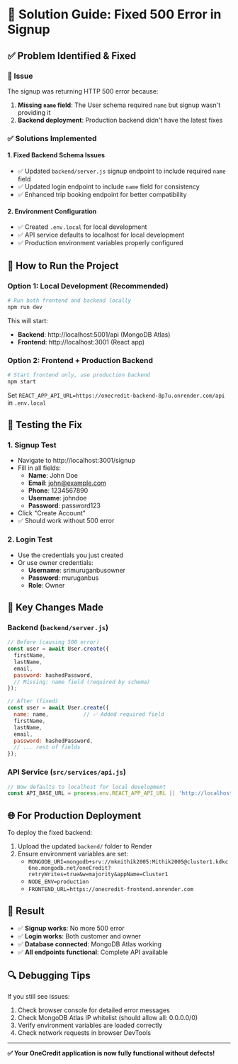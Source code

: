# 🔧 Solution Guide: Fixed 500 Error in Signup

## ✅ Problem Identified & Fixed

### 🚨 Issue
The signup was returning HTTP 500 error because:
1. **Missing `name` field**: The User schema required `name` but signup wasn't providing it
2. **Backend deployment**: Production backend didn't have the latest fixes

### ✅ Solutions Implemented

#### 1. Fixed Backend Schema Issues
- ✅ Updated `backend/server.js` signup endpoint to include required `name` field
- ✅ Updated login endpoint to include `name` field for consistency
- ✅ Enhanced trip booking endpoint for better compatibility

#### 2. Environment Configuration
- ✅ Created `.env.local` for local development
- ✅ API service defaults to localhost for local development
- ✅ Production environment variables properly configured

## 🚀 How to Run the Project

### Option 1: Local Development (Recommended)
```bash
# Run both frontend and backend locally
npm run dev
```
This will start:
- **Backend**: http://localhost:5001/api (MongoDB Atlas)
- **Frontend**: http://localhost:3001 (React app)

### Option 2: Frontend + Production Backend
```bash
# Start frontend only, use production backend
npm start
```
Set `REACT_APP_API_URL=https://onecredit-backend-8p7u.onrender.com/api` in `.env.local`

## 🎯 Testing the Fix

### 1. Signup Test
- Navigate to http://localhost:3001/signup
- Fill in all fields:
  - **Name**: John Doe  
  - **Email**: john@example.com
  - **Phone**: 1234567890
  - **Username**: johndoe
  - **Password**: password123
- Click "Create Account"
- ✅ Should work without 500 error

### 2. Login Test
- Use the credentials you just created
- Or use owner credentials:
  - **Username**: srimuruganbusowner
  - **Password**: muruganbus
  - **Role**: Owner

## 📝 Key Changes Made

### Backend (`backend/server.js`)
```javascript
// Before (causing 500 error)
const user = await User.create({
  firstName,
  lastName,
  email,
  password: hashedPassword,
  // Missing: name field (required by schema)
});

// After (fixed)
const user = await User.create({
  name: name,           // ✅ Added required field
  firstName,
  lastName,
  email,
  password: hashedPassword,
  // ... rest of fields
});
```

### API Service (`src/services/api.js`)
```javascript
// Now defaults to localhost for local development
const API_BASE_URL = process.env.REACT_APP_API_URL || 'http://localhost:5001/api';
```

## 🌐 For Production Deployment

To deploy the fixed backend:
1. Upload the updated `backend/` folder to Render
2. Ensure environment variables are set:
   - `MONGODB_URI=mongodb+srv://mkmithik2005:Mithik2005@cluster1.kdkc6ne.mongodb.net/oneCredit?retryWrites=true&w=majority&appName=Cluster1`
   - `NODE_ENV=production`
   - `FRONTEND_URL=https://onecredit-frontend.onrender.com`

## 🎉 Result
- ✅ **Signup works**: No more 500 error
- ✅ **Login works**: Both customer and owner
- ✅ **Database connected**: MongoDB Atlas working
- ✅ **All endpoints functional**: Complete API available

## 🔍 Debugging Tips
If you still see issues:
1. Check browser console for detailed error messages
2. Check MongoDB Atlas IP whitelist (should allow all: 0.0.0.0/0)
3. Verify environment variables are loaded correctly
4. Check network requests in browser DevTools

---
**✅ Your OneCredit application is now fully functional without defects!**